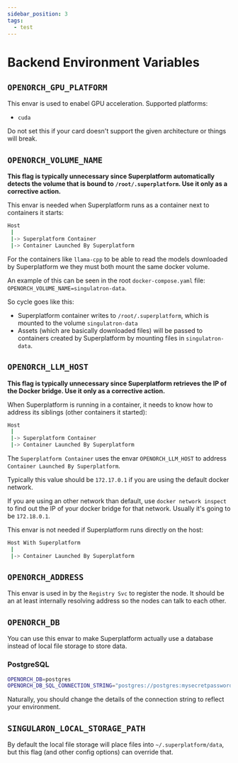 ```yaml
---
sidebar_position: 3
tags:
  - test
---
```


# Backend Environment Variables

## `OPENORCH_GPU_PLATFORM`

This envar is used to enabel GPU acceleration.
Supported platforms:

- `cuda`

Do not set this if your card doesn't support the given architecture or things will break.

## `OPENORCH_VOLUME_NAME`

**This flag is typically unnecessary since Superplatform automatically detects the volume that is bound to `/root/.superplatform`. Use it only as a corrective action.**

This envar is needed when Superplatform runs as a container next to containers it starts:

```sh
Host
 |
 |-> Superplatform Container
 |-> Container Launched By Superplatform
```

For the containers like `llama-cpp` to be able to read the models downloaded by Superplatform we they must both mount the same docker volume.

An example of this can be seen in the root `docker-compose.yaml` file: `OPENORCH_VOLUME_NAME=singulatron-data`.

So cycle goes like this:

- Superplatform container writes to `/root/.superplatform`, which is mounted to the volume `singulatron-data`
- Assets (which are basically downloaded files) will be passed to containers created by Superplatform by mounting files in `singulatron-data`.

## `OPENORCH_LLM_HOST`

**This flag is typically unnecessary since Superplatform retrieves the IP of the Docker bridge. Use it only as a corrective action.**

When Superplatform is running in a container, it needs to know how to address its siblings (other containers it started):

```sh
Host
 |
 |-> Superplatform Container
 |-> Container Launched By Superplatform
```

The `Superplatform Container` uses the envar `OPENORCH_LLM_HOST` to address `Container Launched By Superplatform`.

Typically this value should be `172.17.0.1` if you are using the default docker network.

If you are using an other network than default, use `docker network inspect` to find out the IP of your docker bridge for that network.
Usually it's going to be `172.18.0.1`.

This envar is not needed if Superplatform runs directly on the host:

```sh
Host With Superplatform
 |
 |-> Container Launched By Superplatform
```

## `OPENORCH_ADDRESS`

This envar is used in by the `Registry Svc` to register the node. It should be an at least internally resolving address so the nodes can talk to each other.

## `OPENORCH_DB`

You can use this envar to make Superplatform actually use a database instead of local file storage to store data.

### PostgreSQL

```sh
OPENORCH_DB=postgres
OPENORCH_DB_SQL_CONNECTION_STRING="postgres://postgres:mysecretpassword@localhost:5432/mydatabase?sslmode=disable"
```

Naturally, you should change the details of the connection string to reflect your environment.

## `SINGULARON_LOCAL_STORAGE_PATH`

By default the local file storage will place files into `~/.superplatform/data`, but this flag (and other config options) can override that.
